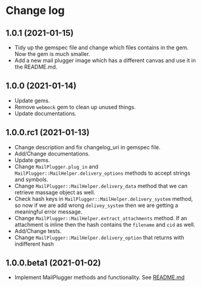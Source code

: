 # Change log

## 1.0.1 (2021-01-15)

* Tidy up the gemspec file and change which files contains in the gem. Now the gem is much smaller.
* Add a new mail plugger image which has a different canvas and use it in the README.md.

## 1.0.0 (2021-01-14)

* Update gems.
* Remove `webmock` gem to clean up unused things.
* Update documentations.

## 1.0.0.rc1 (2021-01-13)

* Change description and fix changelog_uri in gemspec file.
* Add/Change documentations.
* Update gems.
* Change `MailPlugger.plug_in` and `MailPlugger::MailHelper.delivery_options` methods to accept strings and symbols.
* Change `MailPlugger::MailHelper.delivery_data` method that we can retrieve massage object as well.
* Check hash keys in `MailPlugger::MailHelper.delivery_system` method, so now if we are add wrong `delivey_system` then we are getting a meaningful error message.
* Change `MailPlugger::MailHelper.extract_attachments` method. If an attachment is inline then the hash contains the `filename` and `cid` as well.
* Add/Change tests.
* Change `MailPlugger::MailHelper.delivery_option` that returns with indifferent hash

## 1.0.0.beta1 (2021-01-02)

* Implement MailPlugger methods and functionality. See [README.md](https://github.com/norbertszivos/mail_plugger/blob/main/README.md)
